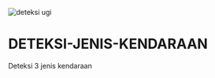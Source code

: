 ![deteksi ugi](https://user-images.githubusercontent.com/55156159/193329949-051e6060-95ab-4ce8-b551-edb0d1f8ddca.PNG)
# DETEKSI-JENIS-KENDARAAN
Deteksi 3 jenis kendaraan 

